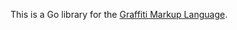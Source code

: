 This is a Go library for the [Graffiti Markup Language](https://en.wikipedia.org/wiki/Graffiti_Markup_Language).
